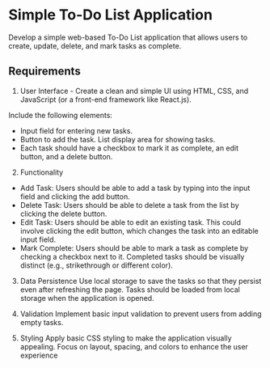 # Simple To-Do List Application
Develop a simple web-based To-Do List application that allows users to create, update, delete, and  mark tasks as complete.

## Requirements
1. User Interface - Create a clean and simple UI using HTML, CSS, and JavaScript (or a front-end framework like React.js).

  Include the following elements:
* Input field for entering new tasks.
* Button to add the task. List display area for showing tasks.
* Each task should have a checkbox to mark it as complete, an edit button, and a delete  button.

2. Functionality

* Add Task: Users should be able to add a task by typing into the input field and clicking  the add button.
* Delete Task: Users should be able to delete a task from the list by clicking the delete button.
* Edit Task: Users should be able to edit an existing task. This could involve clicking the edit button, which changes the task into an editable input field.
* Mark Complete: Users should be able to mark a task as complete by checking a checkbox  next to it. Completed tasks should be visually distinct (e.g., strikethrough or different color).

3. Data Persistence
Use local storage to save the tasks so that they persist even after refreshing the page. Tasks should be loaded from local storage when the application is opened.

4. Validation
Implement basic input validation to prevent users from adding empty tasks.

5. Styling
Apply basic CSS styling to make the application visually appealing. Focus on layout, spacing, and 
colors to enhance the user experience

